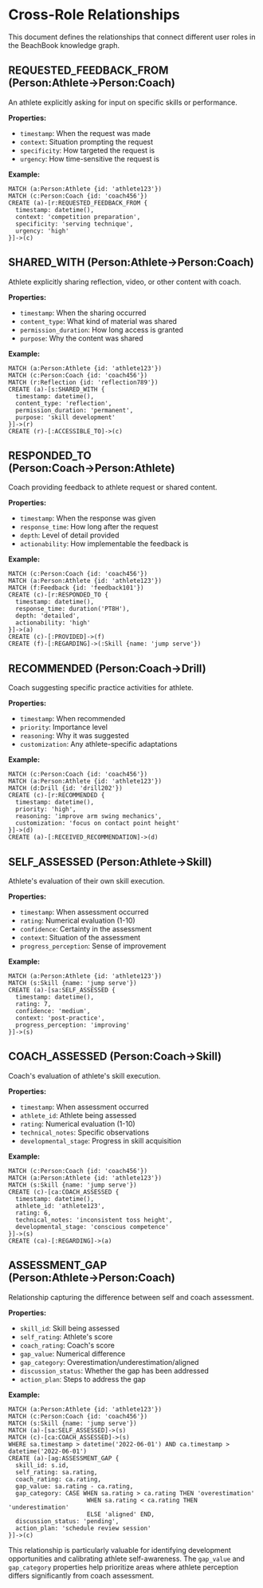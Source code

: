 # Cross-Role Relationships

This document defines the relationships that connect different user roles in the BeachBook knowledge graph.

## REQUESTED_FEEDBACK_FROM (Person:Athlete→Person:Coach)

An athlete explicitly asking for input on specific skills or performance.

**Properties:**
- `timestamp`: When the request was made
- `context`: Situation prompting the request
- `specificity`: How targeted the request is
- `urgency`: How time-sensitive the request is

**Example:**
```cypher
MATCH (a:Person:Athlete {id: 'athlete123'})
MATCH (c:Person:Coach {id: 'coach456'})
CREATE (a)-[r:REQUESTED_FEEDBACK_FROM {
  timestamp: datetime(),
  context: 'competition preparation',
  specificity: 'serving technique',
  urgency: 'high'
}]->(c)
```

## SHARED_WITH (Person:Athlete→Person:Coach)

Athlete explicitly sharing reflection, video, or other content with coach.

**Properties:**
- `timestamp`: When the sharing occurred
- `content_type`: What kind of material was shared
- `permission_duration`: How long access is granted
- `purpose`: Why the content was shared

**Example:**
```cypher
MATCH (a:Person:Athlete {id: 'athlete123'})
MATCH (c:Person:Coach {id: 'coach456'})
MATCH (r:Reflection {id: 'reflection789'})
CREATE (a)-[s:SHARED_WITH {
  timestamp: datetime(),
  content_type: 'reflection',
  permission_duration: 'permanent',
  purpose: 'skill development'
}]->(r)
CREATE (r)-[:ACCESSIBLE_TO]->(c)
```

## RESPONDED_TO (Person:Coach→Person:Athlete)

Coach providing feedback to athlete request or shared content.

**Properties:**
- `timestamp`: When the response was given
- `response_time`: How long after the request
- `depth`: Level of detail provided
- `actionability`: How implementable the feedback is

**Example:**
```cypher
MATCH (c:Person:Coach {id: 'coach456'})
MATCH (a:Person:Athlete {id: 'athlete123'})
MATCH (f:Feedback {id: 'feedback101'})
CREATE (c)-[r:RESPONDED_TO {
  timestamp: datetime(),
  response_time: duration('PT8H'),
  depth: 'detailed',
  actionability: 'high'
}]->(a)
CREATE (c)-[:PROVIDED]->(f)
CREATE (f)-[:REGARDING]->(:Skill {name: 'jump serve'})
```

## RECOMMENDED (Person:Coach→Drill)

Coach suggesting specific practice activities for athlete.

**Properties:**
- `timestamp`: When recommended
- `priority`: Importance level
- `reasoning`: Why it was suggested
- `customization`: Any athlete-specific adaptations

**Example:**
```cypher
MATCH (c:Person:Coach {id: 'coach456'})
MATCH (a:Person:Athlete {id: 'athlete123'})
MATCH (d:Drill {id: 'drill202'})
CREATE (c)-[r:RECOMMENDED {
  timestamp: datetime(),
  priority: 'high',
  reasoning: 'improve arm swing mechanics',
  customization: 'focus on contact point height'
}]->(d)
CREATE (a)-[:RECEIVED_RECOMMENDATION]->(d)
```

## SELF_ASSESSED (Person:Athlete→Skill)

Athlete's evaluation of their own skill execution.

**Properties:**
- `timestamp`: When assessment occurred
- `rating`: Numerical evaluation (1-10)
- `confidence`: Certainty in the assessment
- `context`: Situation of the assessment
- `progress_perception`: Sense of improvement

**Example:**
```cypher
MATCH (a:Person:Athlete {id: 'athlete123'})
MATCH (s:Skill {name: 'jump serve'})
CREATE (a)-[sa:SELF_ASSESSED {
  timestamp: datetime(),
  rating: 7,
  confidence: 'medium',
  context: 'post-practice',
  progress_perception: 'improving'
}]->(s)
```

## COACH_ASSESSED (Person:Coach→Skill)

Coach's evaluation of athlete's skill execution.

**Properties:**
- `timestamp`: When assessment occurred
- `athlete_id`: Athlete being assessed
- `rating`: Numerical evaluation (1-10)
- `technical_notes`: Specific observations
- `developmental_stage`: Progress in skill acquisition

**Example:**
```cypher
MATCH (c:Person:Coach {id: 'coach456'})
MATCH (a:Person:Athlete {id: 'athlete123'})
MATCH (s:Skill {name: 'jump serve'})
CREATE (c)-[ca:COACH_ASSESSED {
  timestamp: datetime(),
  athlete_id: 'athlete123',
  rating: 6,
  technical_notes: 'inconsistent toss height',
  developmental_stage: 'conscious competence'
}]->(s)
CREATE (ca)-[:REGARDING]->(a)
```

## ASSESSMENT_GAP (Person:Athlete→Person:Coach)

Relationship capturing the difference between self and coach assessment.

**Properties:**
- `skill_id`: Skill being assessed
- `self_rating`: Athlete's score
- `coach_rating`: Coach's score
- `gap_value`: Numerical difference
- `gap_category`: Overestimation/underestimation/aligned
- `discussion_status`: Whether the gap has been addressed
- `action_plan`: Steps to address the gap

**Example:**
```cypher
MATCH (a:Person:Athlete {id: 'athlete123'})
MATCH (c:Person:Coach {id: 'coach456'})
MATCH (s:Skill {name: 'jump serve'})
MATCH (a)-[sa:SELF_ASSESSED]->(s)
MATCH (c)-[ca:COACH_ASSESSED]->(s)
WHERE sa.timestamp > datetime('2022-06-01') AND ca.timestamp > datetime('2022-06-01')
CREATE (a)-[ag:ASSESSMENT_GAP {
  skill_id: s.id,
  self_rating: sa.rating,
  coach_rating: ca.rating,
  gap_value: sa.rating - ca.rating,
  gap_category: CASE WHEN sa.rating > ca.rating THEN 'overestimation' 
                      WHEN sa.rating < ca.rating THEN 'underestimation' 
                      ELSE 'aligned' END,
  discussion_status: 'pending',
  action_plan: 'schedule review session'
}]->(c)
```

This relationship is particularly valuable for identifying development opportunities and calibrating athlete self-awareness. The `gap_value` and `gap_category` properties help prioritize areas where athlete perception differs significantly from coach assessment.